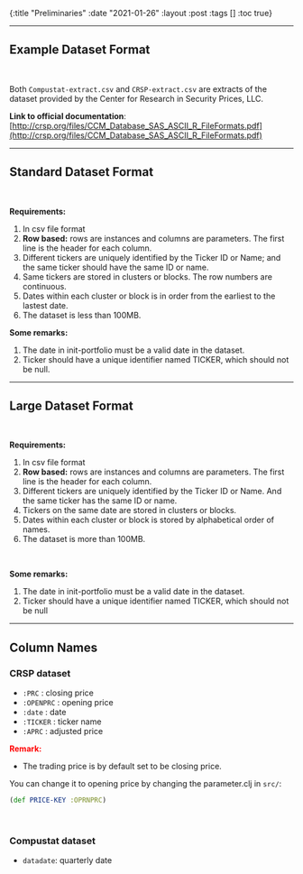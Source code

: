 {:title "Preliminaries"
 :date "2021-01-26"
 :layout :post
 :tags  []
 :toc true}

---

## Example Dataset Format

<br>

Both `Compustat-extract.csv` and `CRSP-extract.csv` are extracts of the dataset provided by the Center for Research in Security Prices, LLC.

**Link to official documentation**: [http://crsp.org/files/CCM_Database_SAS_ASCII_R_FileFormats.pdf](http://crsp.org/files/CCM_Database_SAS_ASCII_R_FileFormats.pdf)

---

## Standard Dataset Format

<br>

**Requirements:**

1. In csv file format
2. **Row based:** rows are instances and columns are parameters. The first line is the header for each column.
3. Different tickers are uniquely identified by the Ticker ID or Name; and the same ticker should have the same ID or name.
4. Same tickers are stored in clusters or blocks. The row numbers are continuous.
5. Dates within each cluster or block is in order from the earliest to the lastest date.
6. The dataset is less than 100MB.

**Some remarks:**

1. The date in init-portfolio must be a valid date in the dataset.
2. Ticker should have a unique identifier named TICKER, which should not be null.

---

## Large Dataset Format

<br>

**Requirements:**

1. In csv file format
2. **Row based:** rows are instances and columns are parameters. The first line is the header for each column.
3. Different tickers are uniquely identified by the Ticker ID or Name. And the same ticker has the same ID or name.
4. Tickers on the same date are stored in clusters or blocks.
5. Dates within each cluster or block is stored by alphabetical order of names.
6. The dataset is more than 100MB.

<br>

**Some remarks:**

1. The date in init-portfolio must be a valid date in the dataset.
2. Ticker should have a unique identifier named TICKER, which should not be null

---------------

## Column Names

### CRSP dataset

- `:PRC` : closing price
- `:OPENPRC` : opening price
- `:date` : date
- `:TICKER` : ticker name
- `:APRC` : adjusted price

**<span style="color:red">Remark:</span>**

- The trading price is by default set to be closing price.

You can change it to opening price by changing the parameter.clj in `src/`:

```clojure
(def PRICE-KEY :OPRNPRC)
```

<br>

### Compustat dataset

- `datadate`: quarterly date

